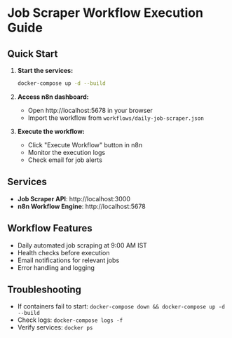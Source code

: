 # Job Scraper Workflow Execution Guide

## Quick Start

1. **Start the services:**
   ```bash
   docker-compose up -d --build
   ```

2. **Access n8n dashboard:**
   - Open http://localhost:5678 in your browser
   - Import the workflow from `workflows/daily-job-scraper.json`

3. **Execute the workflow:**
   - Click "Execute Workflow" button in n8n
   - Monitor the execution logs
   - Check email for job alerts

## Services

- **Job Scraper API**: http://localhost:3000
- **n8n Workflow Engine**: http://localhost:5678

## Workflow Features

- Daily automated job scraping at 9:00 AM IST
- Health checks before execution
- Email notifications for relevant jobs
- Error handling and logging

## Troubleshooting

- If containers fail to start: `docker-compose down && docker-compose up -d --build`
- Check logs: `docker-compose logs -f`
- Verify services: `docker ps`